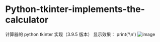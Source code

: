 # Python-tkinter-implements-the-calculator
计算器的 python tkinter 实现（3.9.5 版本）
显示效果：
print('\n')
![image](https://user-images.githubusercontent.com/101855041/158967282-a6343dfe-42dc-4b51-a134-f4518076eaeb.png)
